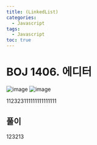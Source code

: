 ```yaml
---
title: (LinkedList)
categories:
  - Javascript
tags:
  - Javascript
toc: true
---
```


# **BOJ 1406. 에디터**
![image](https://user-images.githubusercontent.com/39984656/134811823-74ded316-1bd7-4f9c-80aa-5d7305a75b33.png)
![image](https://user-images.githubusercontent.com/39984656/134811829-e9bd4fb6-19ac-493b-89b3-99c7c99e913d.png)

112323111111111111111

## **풀이**
123213